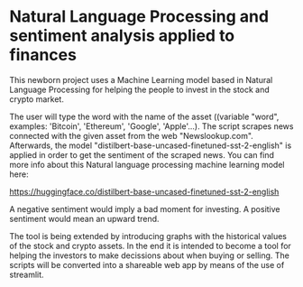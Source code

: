 # Natural Language Processing and sentiment analysis applied to finances


This newborn project uses a Machine Learning model based in Natural Language Processing for helping the people to invest in the stock and crypto market.

The user will type the word with the name of the asset ((variable "word", examples: 'Bitcoin', 'Ethereum', 'Google', 'Apple'...). The script scrapes news connected with the given asset from the web "Newslookup.com". Afterwards, the model "distilbert-base-uncased-finetuned-sst-2-english" is applied in order to get the sentiment of the scraped news. You can find more info about this Natural language processing machine learning model here:

https://huggingface.co/distilbert-base-uncased-finetuned-sst-2-english


A negative sentiment would imply a bad moment for investing. A positive sentiment would mean an upward trend.

The tool is being extended by introducing graphs with the historical values of the stock and crypto assets. In the end it is intended to become a tool for helping the investors to make decissions about when buying or selling. The scripts will be converted into a shareable web app by means of the use of streamlit. 
